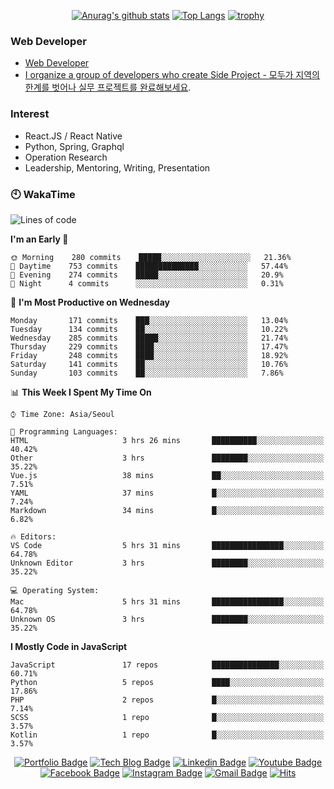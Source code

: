 <div align=center>

[![Anurag's github stats](https://github-readme-stats.vercel.app/api?username=sgd122&show_icons=true)](https://github.com/anuraghazra/github-readme-stats)
[![Top Langs](https://github-readme-stats.vercel.app/api/top-langs/?username=sgd122)](https://github.com/anuraghazra/github-readme-stats)
[![trophy](https://github-profile-trophy.vercel.app/?username=sgd122&theme=juicyfresh)](https://github.com/ryo-ma/github-profile-trophy)
</div>

### Web Developer
- [Web Developer](https://sgd122.github.io/)
- [I organize a group of developers who create Side Project - 모두가 지역의 한계를 벗어나 실무 프로젝트를 완료해보세요](https://dnd.ac/).

### Interest
- React.JS / React Native
- Python, Spring, Graphql
- Operation Research
- Leadership, Mentoring, Writing, Presentation


### 🕙 WakaTime
<!--START_SECTION:waka-->
![Lines of code](https://img.shields.io/badge/From%20Hello%20World%20I%27ve%20Written-1.3%20million%20lines%20of%20code-blue)

**I'm an Early 🐤** 

```text
🌞 Morning    280 commits    █████░░░░░░░░░░░░░░░░░░░░   21.36% 
🌆 Daytime    753 commits    ██████████████░░░░░░░░░░░   57.44% 
🌃 Evening    274 commits    █████░░░░░░░░░░░░░░░░░░░░   20.9% 
🌙 Night      4 commits      ░░░░░░░░░░░░░░░░░░░░░░░░░   0.31%

```
📅 **I'm Most Productive on Wednesday** 

```text
Monday       171 commits    ███░░░░░░░░░░░░░░░░░░░░░░   13.04% 
Tuesday      134 commits    ██░░░░░░░░░░░░░░░░░░░░░░░   10.22% 
Wednesday    285 commits    █████░░░░░░░░░░░░░░░░░░░░   21.74% 
Thursday     229 commits    ████░░░░░░░░░░░░░░░░░░░░░   17.47% 
Friday       248 commits    ████░░░░░░░░░░░░░░░░░░░░░   18.92% 
Saturday     141 commits    ██░░░░░░░░░░░░░░░░░░░░░░░   10.76% 
Sunday       103 commits    ██░░░░░░░░░░░░░░░░░░░░░░░   7.86%

```


📊 **This Week I Spent My Time On** 

```text
⌚︎ Time Zone: Asia/Seoul

💬 Programming Languages: 
HTML                     3 hrs 26 mins       ██████████░░░░░░░░░░░░░░░   40.42% 
Other                    3 hrs               ████████░░░░░░░░░░░░░░░░░   35.22% 
Vue.js                   38 mins             ██░░░░░░░░░░░░░░░░░░░░░░░   7.51% 
YAML                     37 mins             █░░░░░░░░░░░░░░░░░░░░░░░░   7.24% 
Markdown                 34 mins             █░░░░░░░░░░░░░░░░░░░░░░░░   6.82%

🔥 Editors: 
VS Code                  5 hrs 31 mins       ████████████████░░░░░░░░░   64.78% 
Unknown Editor           3 hrs               ████████░░░░░░░░░░░░░░░░░   35.22%

💻 Operating System: 
Mac                      5 hrs 31 mins       ████████████████░░░░░░░░░   64.78% 
Unknown OS               3 hrs               ████████░░░░░░░░░░░░░░░░░   35.22%

```

**I Mostly Code in JavaScript** 

```text
JavaScript               17 repos            ███████████████░░░░░░░░░░   60.71% 
Python                   5 repos             ████░░░░░░░░░░░░░░░░░░░░░   17.86% 
PHP                      2 repos             █░░░░░░░░░░░░░░░░░░░░░░░░   7.14% 
SCSS                     1 repo              █░░░░░░░░░░░░░░░░░░░░░░░░   3.57% 
Kotlin                   1 repo              █░░░░░░░░░░░░░░░░░░░░░░░░   3.57%

```



<!--END_SECTION:waka-->

<div align=center>

[![Portfolio Badge](http://img.shields.io/badge/-Portfolio-black?style=flat-square&logo=github&link=http://sgd122.github.io/)](http://sgd122.github.io/) 
[![Tech Blog Badge](http://img.shields.io/badge/-Tech%20blog-black?style=flat-square&logo=github&link=http://dndacademy.github.io/)](http://dndacademy.github.io/) 
[![Linkedin Badge](https://img.shields.io/badge/-LinkedIn-blue?style=flat-square&logo=Linkedin&logoColor=white&link=https://linkedin.com/company/dndacademy)](https://linkedin.com/company/dndacademy) 
[![Youtube Badge](https://img.shields.io/badge/Youtube-ff0000?style=flat-square&logo=youtube&link=https://www.youtube.com/channel/UCLzVjG8j1m4X8TSpMF-x5yw)](https://www.youtube.com/channel/UCLzVjG8j1m4X8TSpMF-x5yw) 
[![Facebook Badge](https://img.shields.io/badge/-Facebook-1877f2?style=flat-square&logo=facebook&logoColor=white&link=https://www.facebook.com/DNDACADEMY)](https://www.facebook.com/DNDACADEMY) 
[![Instagram Badge](https://img.shields.io/badge/-Instagram-dd2a7b?style=flat-square&logo=instagram&logoColor=white&link=https://www.instagram.com/seong_dev/)](https://www.instagram.com/seong_dev/) 
[![Gmail Badge](https://img.shields.io/badge/-Gmail-d14836?style=flat-square&logo=Gmail&logoColor=white&link=mailto:sgd0947@gmail.com)](mailto:sgd0947@gmail.com)
[![Hits](https://hits.seeyoufarm.com/api/count/incr/badge.svg?url=https%3A%2F%2Fgithub.com%2Fsgd122%2Fhit-counter&count_bg=%2379C83D&title_bg=%23555555&icon=&icon_color=%23E7E7E7&title=hits&edge_flat=false)](https://hits.seeyoufarm.com)
</div>
